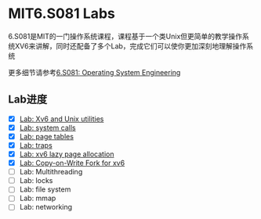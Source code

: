 # MIT6.S081 Labs

6.S081是MIT的一门操作系统课程，课程基于一个类Unix但更简单的教学操作系统XV6来讲解，同时还配备了多个Lab，完成它们可以使你更加深刻地理解操作系统

更多细节请参考[6.S081: Operating System Engineering](https://pdos.csail.mit.edu/6.828/2020/index.html)

## Lab进度

- [x] [Lab: Xv6 and Unix utilities](https://github.com/hikari007/6.S081-Labs/blob/util/util-lab.md)
- [x] [Lab: system calls](https://github.com/hikari007/6.S081-Labs/blob/syscall/syscall-lab.md)
- [x] [Lab: page tables](https://github.com/hikari007/6.S081-Labs/blob/pgtbl/pgtbl-lab.md)
- [x] [Lab: traps](https://github.com/hikari007/6.S081-Labs/blob/traps/trap-lab.md)
- [x] [Lab: xv6 lazy page allocation](https://github.com/hikari007/6.S081-Labs/blob/lazy/lazy-lab.md)
- [x] [Lab: Copy-on-Write Fork for xv6](https://github.com/hikari007/6.S081-Labs/blob/thread/thread-lab.md)
- [ ] Lab: Multithreading
- [ ] Lab: locks
- [ ] Lab: file system
- [ ] Lab: mmap
- [ ] Lab: networking
